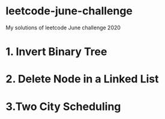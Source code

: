 # leetcode-june-challenge
My solutions of leetcode June challenge 2020

# 1. Invert Binary Tree
# 2. Delete Node in a Linked List
# 3.Two City Scheduling


